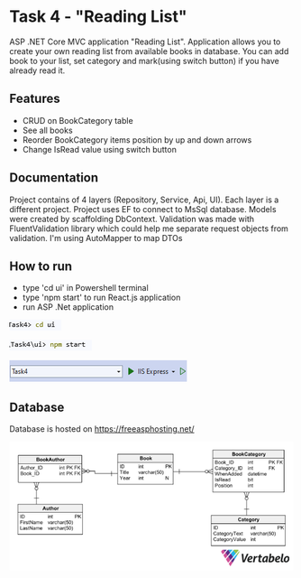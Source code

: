 # Task 4 - "Reading List"

ASP .NET Core MVC application "Reading List". 
Application allows you to create your own reading list from available books in database. 
You can add book to your list, set category and mark(using switch button) if you have already read it.




## Features

- CRUD on BookCategory table
- See all books
- Reorder BookCategory items position by up and down arrows
- Change IsRead value using switch button

## Documentation

Project contains of 4 layers (Repository, Service, Api, UI). 
Each layer is a different project. Project uses EF to connect to MsSql database. 
Models were created by scaffolding DbContext. 
Validation was made with FluentValidation library which could help me separate request objects from validation.
I'm using AutoMapper to map DTOs


## How to run

- type 'cd ui' in Powershell terminal
- type 'npm start' to run React.js application
- run ASP .Net application

![first step](https://github.com/MichalOstrowskiSolbeg/Task4/blob/main/screenshot1.png?raw=true)

![second step](https://github.com/MichalOstrowskiSolbeg/Task4/blob/main/screenshot2.png?raw=true)

![third step](https://github.com/MichalOstrowskiSolbeg/Task4/blob/main/screenshot3.png?raw=true)
## Database

Database is hosted on https://freeasphosting.net/

![Database](https://github.com/MichalOstrowskiSolbeg/Task4/blob/main/Task4-DBstructure.png?raw=true)

